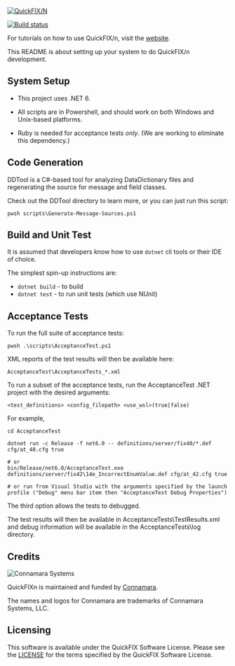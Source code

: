 [![QuickFIX/N][1]](http://quickfixn.org)

[![Build status](https://ci.appveyor.com/api/projects/status/ccu2yp2coad3oam0?svg=true)](https://ci.appveyor.com/project/cbusbey/quickfixn-jib50)

For tutorials on how to use QuickFIX/n, visit the [website](http://quickfixn.org/tutorial/creating-an-application.html).

This README is about setting up your system to do QuickFIX/n
development.

System Setup
------------

* This project uses .NET 6.

* All scripts are in Powershell, and should work on both Windows and Unix-based platforms.

* Ruby is needed for acceptance tests *only*. (We are working to eliminate this dependency.)


Code Generation
---------------
DDTool is a C#-based tool for analyzing DataDictionary files and
regenerating the source for message and field classes.

Check out the DDTool directory to learn more, or you can just run this script:

```
pwsh scripts\Generate-Message-Sources.ps1
```


Build and Unit Test
--------------
It is assumed that developers know how to use `dotnet` cli tools
or their IDE of choice.

The simplest spin-up instructions are:
* `dotnet build` - to build
* `dotnet test` - to run unit tests (which use NUnit)


Acceptance Tests
----------------
To run the full suite of acceptance tests:

```
pwsh .\scripts\AcceptanceTest.ps1
```

XML reports of the test results will then be available here:

    AcceptanceTest\AcceptanceTests_*.xml

To run a subset of the acceptance tests, run the AcceptanceTest .NET project with the desired arguments:

`<test_definitions> <config_filepath> <use_wsl>(true|false)`

For example,

```
cd AcceptanceTest

dotnet run -c Release -f net6.0 -- definitions/server/fix40/*.def cfg/at_40.cfg true

# or
bin/Release/net6.0/AcceptanceTest.exe definitions/server/fix42\14e_IncorrectEnumValue.def cfg/at_42.cfg true

# or run from Visual Studio with the arguments specified by the launch profile ("Debug" menu bar item then "AcceptanceTest Debug Properties")
```

The third option allows the tests to debugged.

The test results will then be available in AcceptanceTests\TestResults.xml and
debug information will be available in the AcceptanceTests\log directory.

Credits
-------

![Connamara Systems](http://quickfixn.org/web/public/images/Connamara-Logo.png)

QuickFIXn is maintained and funded by [Connamara](http://connamara.com).

The names and logos for Connamara are trademarks of Connamara Systems, LLC.

Licensing
---------

This software is available under the QuickFIX Software License. Please see the [LICENSE](LICENSE) for the terms specified by the QuickFIX Software License.

[1]: http://quickfixn.org/web/public/images/qfn-logo/QuickFIX-n_logo-small.png
